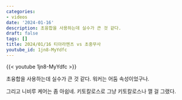 ```yaml
---
categories:
- videos
date: '2024-01-16'
description: 초융합을 사용하는데 실수가 큰 것 같다.
draft: false
tags: []
title: 2024/01/16 티아라멘츠 vs 초중무사
youtube_id: 1jn8-MyYdfc
---
```



{{< youtube 1jn8-MyYdfc >}}

초융합을 사용하는데 실수가 큰 것 같다.
워커는 어둠 속성이었구나.

그리고 니비루 케어는 좀 아쉽네.
키토칼로스로 그냥 키토칼로스나 깰 걸 그랬다.